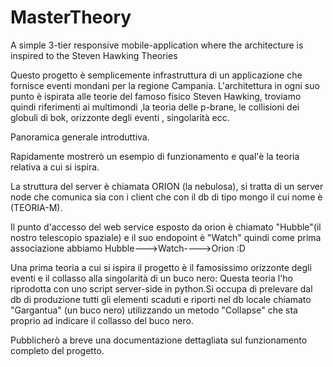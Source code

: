# MasterTheory
A simple 3-tier responsive mobile-application where the architecture is inspired to the Steven Hawking Theories

 Questo progetto è semplicemente infrastruttura di un applicazione che fornisce eventi mondani per la regione Campania. 
 L'architettura in ogni suo punto è ispirata alle teorie del famoso fisico Steven Hawking, troviamo quindi riferimenti ai multimondi
 ,la teoria delle p-brane, le collisioni dei globuli di bok, orizzonte degli eventi , singolarità ecc.
 
 Panoramica generale introduttiva.
 
 Rapidamente mostrerò un esempio di funzionamento e qual'è la teoria relativa a cui si ispira.
 
 La struttura del server è chiamata ORION (la nebulosa), si tratta di un server node che comunica sia con i client che con il db di tipo 
 mongo il cui nome è (TEORIA-M).
 
 Il punto d'accesso del web service esposto da orion è chiamato "Hubble"(il nostro telescopio spaziale) e il suo endopoint è "Watch"
 quindi come prima associazione abbiamo Hubble--->Watch---->Orion :D
 
 Una prima teoria a cui si ispira il progetto è il famosissimo orizzonte degli eventi e il collasso alla singolarità di un buco nero:
 Questa teoria l'ho riprodotta con uno script server-side in python.Si occupa di prelevare dal db di produzione tutti gli elementi
 scaduti e riporti nel db locale chiamato "Gargantua" (un buco nero) utilizzando un metodo "Collapse" che sta proprio ad indicare
 il collasso del buco nero.
 
 Pubblicherò a breve una documentazione dettagliata sul funzionamento completo del progetto.
